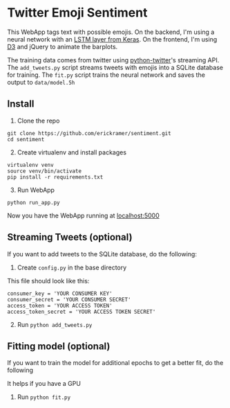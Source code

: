 # Twitter Emoji Sentiment

This WebApp tags text with possible emojis. On the backend, I'm using a neural
network with an [LSTM layer from Keras](https://keras.io/layers/recurrent/). On
the frontend, I'm using [D3](https://d3js.org/) and jQuery to animate the barplots.

The training data comes from twitter using [python-twitter](https://github.com/bear/python-twitter)'s
streaming API. The ```add_tweets.py``` script streams tweets with emojis into a SQLite database for
training. The ```fit.py``` script trains the neural network and saves the output
to ```data/model.5h```


## Install

1) Clone the repo

```
git clone https://github.com/erickramer/sentiment.git
cd sentiment
```

2) Create virtualenv and install packages

```
virtualenv venv
source venv/bin/activate
pip install -r requirements.txt
```

3) Run WebApp

```
python run_app.py
```

Now you have the WebApp running at [localhost:5000](localhost:5000)

## Streaming Tweets (optional)

If you want to add tweets to the SQLite database, do the following:

1) Create ```config.py``` in the base directory

This file should look like this:

```
consumer_key = 'YOUR CONSUMER KEY'
consumer_secret = 'YOUR CONSUMER SECRET'
access_token = 'YOUR ACCESS TOKEN'
access_token_secret = 'YOUR ACCESS TOKEN SECRET'
```

2) Run ```python add_tweets.py```

## Fitting model (optional)

If you want to train the model for additional epochs to get a better fit, do the following

It helps if you have a GPU

1) Run ```python fit.py```
